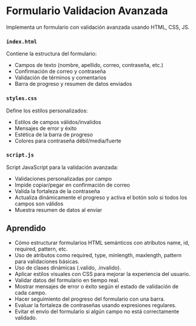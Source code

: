# Formulario Validacion Avanzada 
Implementa un formulario con validación avanzada usando HTML, CSS, JS.

### `index.html`
Contiene la estructura del formulario:
- Campos de texto (nombre, apellido, correo, contraseña, etc.)
- Confirmación de correo y contraseña
- Validación de términos y comentarios
- Barra de progreso y resumen de datos enviados

### `styles.css`
Define los estilos personalizados:
- Estilos de campos válidos/invalidos
- Mensajes de error y éxito
- Estética de la barra de progreso
- Colores para contraseña débil/media/fuerte

### `script.js`
Script JavaScript para la validación avanzada:
- Validaciones personalizadas por campo
- Impide copiar/pegar en confirmación de correo
- Valida la fortaleza de la contraseña
- Actualiza dinámicamente el progreso y activa el botón solo si todos los campos son válidos
- Muestra resumen de datos al enviar


## Aprendido

- Cómo estructurar formularios HTML semánticos con atributos name, id, required, pattern, etc.
- Uso de atributos como required, type, minlength, maxlength, pattern para validaciones básicas.
- Uso de clases dinámicas (.valido, .invalido).
- Aplicar estilos visuales con CSS para mejorar la experiencia del usuario.
- Validar datos del formulario en tiempo real.
- Mostrar mensajes de error o éxito según el estado de validación de cada campo.
- Hacer seguimiento del progreso del formulario con una barra.
- Evaluar la fortaleza de contraseñas usando expresiones regulares.
- Evitar el envío del formulario si algún campo no está correctamente validado.

